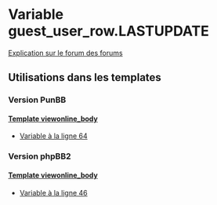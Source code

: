 # Variable guest_user_row.LASTUPDATE
[Explication sur le forum des forums](http://forum.forumactif.com/t294113-listing-des-variables#guest_user_row.LASTUPDATE)

## Utilisations dans les templates

### Version PunBB

#### [Template viewonline_body](punbb/viewonline_body.md)
* [Variable à la ligne 64](../punbb/viewonline_body.tpl#L64)

### Version phpBB2

#### [Template viewonline_body](subsilver/viewonline_body.md)
* [Variable à la ligne 46](../subsilver/viewonline_body.tpl#L46)